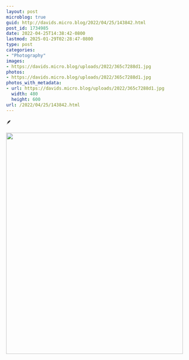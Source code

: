```yaml
---
layout: post
microblog: true
guid: http://davids.micro.blog/2022/04/25/143842.html
post_id: 1734985
date: 2022-04-25T14:38:42-0800
lastmod: 2025-01-29T02:28:47-0800
type: post
categories:
- "Photography"
images:
- https://davids.micro.blog/uploads/2022/365c7288d1.jpg
photos:
- https://davids.micro.blog/uploads/2022/365c7288d1.jpg
photos_with_metadata:
- url: https://davids.micro.blog/uploads/2022/365c7288d1.jpg
  width: 480
  height: 600
url: /2022/04/25/143842.html
---
```

🪶

<img src="/uploads/2022/365c7288d1.jpg" width="480" height="600" alt="">
